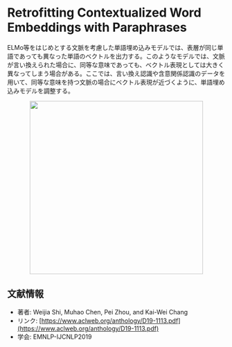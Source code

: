 # Retrofitting Contextualized Word Embeddings with Paraphrases
ELMo等をはじめとする文脈を考慮した単語埋め込みモデルでは、表層が同じ単語であっても異なった単語のベクトルを出力する。このようなモデルでは、文脈が言い換えられた場合に、同等な意味であっても、ベクトル表現としては大きく異なってしまう場合がある。ここでは、言い換え認識や含意関係認識のデータを用いて、同等な意味を持つ文脈の場合にベクトル表現が近づくように、単語埋め込みモデルを調整する。

<p align="center">
<img src=https://user-images.githubusercontent.com/53220859/68568207-57a50d80-049e-11ea-8fe4-6b4e815a26fb.png width=400pt>
</p>


## 文献情報
- 著者: Weijia Shi, Muhao Chen, Pei Zhou, and Kai-Wei Chang
- リンク: [https://www.aclweb.org/anthology/D19-1113.pdf](https://www.aclweb.org/anthology/D19-1113.pdf)
- 学会: EMNLP-IJCNLP2019